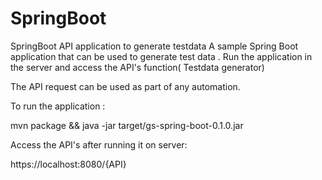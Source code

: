 # SpringBoot
SpringBoot API application to generate testdata
A sample Spring Boot application that can be used to generate test data . Run the application in the server and access the API's function( Testdata generator) 

The API request can be used as part of any automation. 


To run the application :

mvn package && java -jar target/gs-spring-boot-0.1.0.jar

Access the API's after running it on server:

https://localhost:8080/{API}

